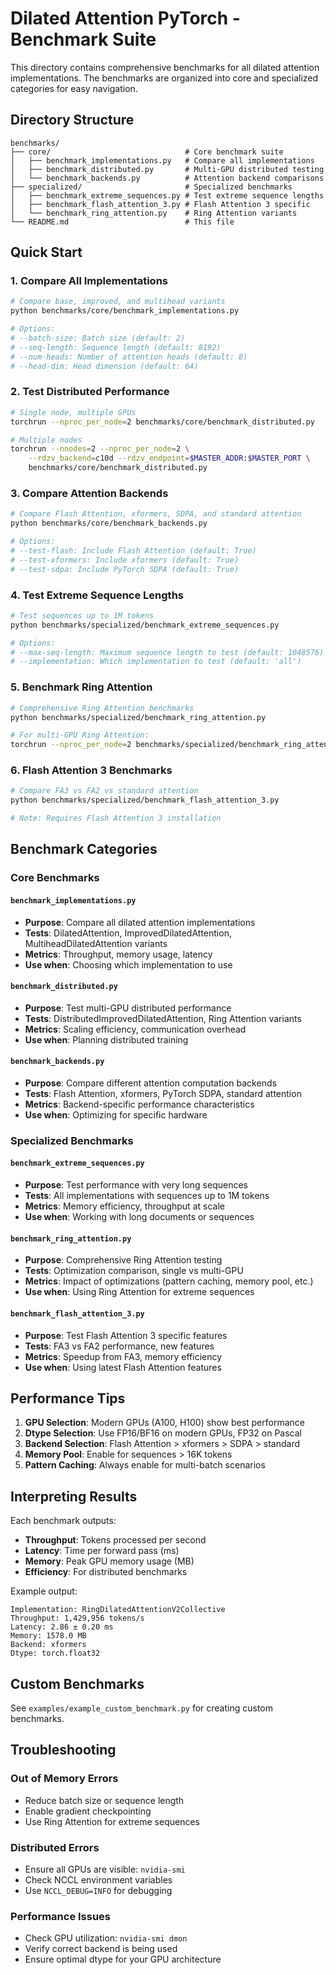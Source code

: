 # Dilated Attention PyTorch - Benchmark Suite

This directory contains comprehensive benchmarks for all dilated attention implementations. The benchmarks are organized into core and specialized categories for easy navigation.

## Directory Structure

```
benchmarks/
├── core/                              # Core benchmark suite
│   ├── benchmark_implementations.py   # Compare all implementations
│   ├── benchmark_distributed.py       # Multi-GPU distributed testing
│   └── benchmark_backends.py          # Attention backend comparisons
├── specialized/                       # Specialized benchmarks
│   ├── benchmark_extreme_sequences.py # Test extreme sequence lengths
│   ├── benchmark_flash_attention_3.py # Flash Attention 3 specific
│   └── benchmark_ring_attention.py    # Ring Attention variants
└── README.md                          # This file
```

## Quick Start

### 1. Compare All Implementations

```bash
# Compare base, improved, and multihead variants
python benchmarks/core/benchmark_implementations.py

# Options:
# --batch-size: Batch size (default: 2)
# --seq-length: Sequence length (default: 8192)
# --num-heads: Number of attention heads (default: 8)
# --head-dim: Head dimension (default: 64)
```

### 2. Test Distributed Performance

```bash
# Single node, multiple GPUs
torchrun --nproc_per_node=2 benchmarks/core/benchmark_distributed.py

# Multiple nodes
torchrun --nnodes=2 --nproc_per_node=2 \
    --rdzv_backend=c10d --rdzv_endpoint=$MASTER_ADDR:$MASTER_PORT \
    benchmarks/core/benchmark_distributed.py
```

### 3. Compare Attention Backends

```bash
# Compare Flash Attention, xformers, SDPA, and standard attention
python benchmarks/core/benchmark_backends.py

# Options:
# --test-flash: Include Flash Attention (default: True)
# --test-xformers: Include xformers (default: True)
# --test-sdpa: Include PyTorch SDPA (default: True)
```

### 4. Test Extreme Sequence Lengths

```bash
# Test sequences up to 1M tokens
python benchmarks/specialized/benchmark_extreme_sequences.py

# Options:
# --max-seq-length: Maximum sequence length to test (default: 1048576)
# --implementation: Which implementation to test (default: 'all')
```

### 5. Benchmark Ring Attention

```bash
# Comprehensive Ring Attention benchmarks
python benchmarks/specialized/benchmark_ring_attention.py

# For multi-GPU Ring Attention:
torchrun --nproc_per_node=2 benchmarks/specialized/benchmark_ring_attention.py
```

### 6. Flash Attention 3 Benchmarks

```bash
# Compare FA3 vs FA2 vs standard attention
python benchmarks/specialized/benchmark_flash_attention_3.py

# Note: Requires Flash Attention 3 installation
```

## Benchmark Categories

### Core Benchmarks

#### `benchmark_implementations.py`
- **Purpose**: Compare all dilated attention implementations
- **Tests**: DilatedAttention, ImprovedDilatedAttention, MultiheadDilatedAttention variants
- **Metrics**: Throughput, memory usage, latency
- **Use when**: Choosing which implementation to use

#### `benchmark_distributed.py`
- **Purpose**: Test multi-GPU distributed performance
- **Tests**: DistributedImprovedDilatedAttention, Ring Attention variants
- **Metrics**: Scaling efficiency, communication overhead
- **Use when**: Planning distributed training

#### `benchmark_backends.py`
- **Purpose**: Compare different attention computation backends
- **Tests**: Flash Attention, xformers, PyTorch SDPA, standard attention
- **Metrics**: Backend-specific performance characteristics
- **Use when**: Optimizing for specific hardware

### Specialized Benchmarks

#### `benchmark_extreme_sequences.py`
- **Purpose**: Test performance with very long sequences
- **Tests**: All implementations with sequences up to 1M tokens
- **Metrics**: Memory efficiency, throughput at scale
- **Use when**: Working with long documents or sequences

#### `benchmark_ring_attention.py`
- **Purpose**: Comprehensive Ring Attention testing
- **Tests**: Optimization comparison, single vs multi-GPU
- **Metrics**: Impact of optimizations (pattern caching, memory pool, etc.)
- **Use when**: Using Ring Attention for extreme sequences

#### `benchmark_flash_attention_3.py`
- **Purpose**: Test Flash Attention 3 specific features
- **Tests**: FA3 vs FA2 performance, new features
- **Metrics**: Speedup from FA3, memory efficiency
- **Use when**: Using latest Flash Attention features

## Performance Tips

1. **GPU Selection**: Modern GPUs (A100, H100) show best performance
2. **Dtype Selection**: Use FP16/BF16 on modern GPUs, FP32 on Pascal
3. **Backend Selection**: Flash Attention > xformers > SDPA > standard
4. **Memory Pool**: Enable for sequences > 16K tokens
5. **Pattern Caching**: Always enable for multi-batch scenarios

## Interpreting Results

Each benchmark outputs:
- **Throughput**: Tokens processed per second
- **Latency**: Time per forward pass (ms)
- **Memory**: Peak GPU memory usage (MB)
- **Efficiency**: For distributed benchmarks

Example output:
```
Implementation: RingDilatedAttentionV2Collective
Throughput: 1,429,956 tokens/s
Latency: 2.86 ± 0.20 ms
Memory: 1578.0 MB
Backend: xformers
Dtype: torch.float32
```

## Custom Benchmarks

See `examples/example_custom_benchmark.py` for creating custom benchmarks.

## Troubleshooting

### Out of Memory Errors
- Reduce batch size or sequence length
- Enable gradient checkpointing
- Use Ring Attention for extreme sequences

### Distributed Errors
- Ensure all GPUs are visible: `nvidia-smi`
- Check NCCL environment variables
- Use `NCCL_DEBUG=INFO` for debugging

### Performance Issues
- Check GPU utilization: `nvidia-smi dmon`
- Verify correct backend is being used
- Ensure optimal dtype for your GPU architecture